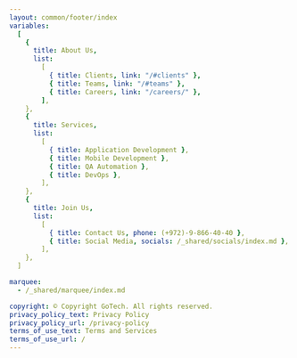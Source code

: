 ```yaml
---
layout: common/footer/index
variables:
  [
    {
      title: About Us,
      list:
        [
          { title: Clients, link: "/#clients" },
          { title: Teams, link: "/#teams" },
          { title: Careers, link: "/careers/" },
        ],
    },
    {
      title: Services,
      list:
        [
          { title: Application Development },
          { title: Mobile Development },
          { title: QA Automation },
          { title: DevOps },
        ],
    },
    {
      title: Join Us,
      list:
        [
          { title: Contact Us, phone: (+972)-9-866-40-40 },
          { title: Social Media, socials: /_shared/socials/index.md },
        ],
    },
  ]

marquee:
  - /_shared/marquee/index.md

copyright: © Copyright GoTech. All rights reserved.
privacy_policy_text: Privacy Policy
privacy_policy_url: /privacy-policy
terms_of_use_text: Terms and Services
terms_of_use_url: /
---
```

